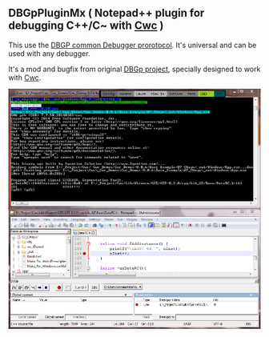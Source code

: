 ## DBGpPluginMx ( Notepad++ plugin for debugging C++/C~ with [Cwc](https://github.com/VLiance/Cwc) )
This use the [DBGP common Debugger prorotocol](https://xdebug.org/docs-dbgp.php). It's universal and can be used with any debugger.

It's a mod and bugfix from original [DBGp project](https://sourceforge.net/projects/npp-plugins/files/DBGP%20Plugin/), specially designed to work with [Cwc](https://github.com/VLiance/Cwc).

[![Screen Shot](CwcDbg.png)](https://github.com/VLiance/Cwc)

